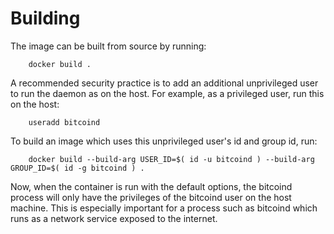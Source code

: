 Building
========

The image can be built from source by running:

        docker build .

A recommended security practice is to add an additional unprivileged user to run the daemon as on the host. For example, as a privileged user, run this on the host:

        useradd bitcoind

To build an image which uses this unprivileged user's id and group id, run:

        docker build --build-arg USER_ID=$( id -u bitcoind ) --build-arg GROUP_ID=$( id -g bitcoind ) .

Now, when the container is run with the default options, the bitcoind process will only have the privileges of the bitcoind user on the host machine. This is especially important for a process such as bitcoind which runs as a network service exposed to the internet.
